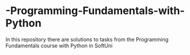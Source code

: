 # -Programming-Fundamentals-with-Python
In this repository there are solutions to tasks from the Programming Fundamentals course with Python in SoftUni
